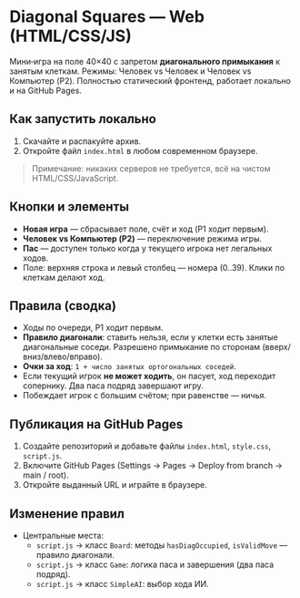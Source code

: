 # Diagonal Squares — Web (HTML/CSS/JS)

Мини‑игра на поле 40×40 с запретом **диагонального примыкания** к занятым клеткам.
Режимы: Человек vs Человек и Человек vs Компьютер (P2). Полностью статический фронтенд,
работает локально и на GitHub Pages.

## Как запустить локально
1. Скачайте и распакуйте архив.
2. Откройте файл `index.html` в любом современном браузере.

> Примечание: никаких серверов не требуется, всё на чистом HTML/CSS/JavaScript.

## Кнопки и элементы
- **Новая игра** — сбрасывает поле, счёт и ход (P1 ходит первым).
- **Человек vs Компьютер (P2)** — переключение режима игры.
- **Пас** — доступен только когда у текущего игрока нет легальных ходов.
- Поле: верхняя строка и левый столбец — номера (0..39). Клики по клеткам делают ход.

## Правила (сводка)
- Ходы по очереди, P1 ходит первым.
- **Правило диагонали**: ставить нельзя, если у клетки есть занятые диагональные соседи.
  Разрешено примыкание по сторонам (вверх/вниз/влево/вправо).
- **Очки за ход**: `1 + число занятых ортогональных соседей`.
- Если текущий игрок **не может ходить**, он пасует, ход переходит сопернику.
  Два паса подряд завершают игру.
- Побеждает игрок с большим счётом; при равенстве — ничья.

## Публикация на GitHub Pages
1. Создайте репозиторий и добавьте файлы `index.html`, `style.css`, `script.js`.
2. Включите GitHub Pages (Settings → Pages → Deploy from branch → main / root).
3. Откройте выданный URL и играйте в браузере.

## Изменение правил
- Центральные места:
  - `script.js` → класс `Board`: методы `hasDiagOccupied`, `isValidMove` — правило диагонали.
  - `script.js` → класс `Game`: логика паса и завершения (два паса подряд).
  - `script.js` → класс `SimpleAI`: выбор хода ИИ.
